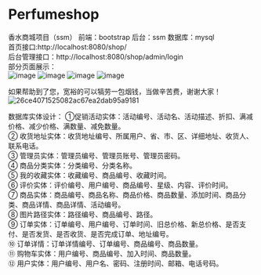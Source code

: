 # Perfumeshop
香水商城项目（ssm）
前端：bootstrap
后台：ssm
数据库：mysql</br>
首页接口:http://localhost:8080/shop/</br>
后台管理接口：http://localhost:8080/shop/admin/login</br>
部分页面展示：</br>
![image](https://user-images.githubusercontent.com/49858063/113870881-e4afdb80-97e4-11eb-9cba-cf2c70481ae9.png)
![image](https://user-images.githubusercontent.com/49858063/113870997-0315d700-97e5-11eb-987d-263b1032eb82.png)
![image](https://user-images.githubusercontent.com/49858063/113871007-0610c780-97e5-11eb-8c41-daa1fcf054a9.png)
![image](https://user-images.githubusercontent.com/49858063/113871060-1628a700-97e5-11eb-8db7-be3b7546c1a0.png)


如果帮助到了您，宽裕的可以犒劳一包烟钱，当做辛苦费，谢谢大家！</br>
![26ce4071525082ac67ea2dab95a9181](https://user-images.githubusercontent.com/49858063/169776440-463b50f5-0226-41de-a7ff-21b863fa4c60.jpg)



数据库实体设计：
①促销活动实体：活动编号、活动名、活动描述、折扣、满减价格、减少价格、满数量、减免数量。</br>
② 收货地址实体：收货地址编号、所属用户、省、市、区、详细地址、收货人、联系电话。</br>
③ 管理员实体：管理员编号、管理员账号、管理员密码。</br>
④ 商品分类实体：分类编号、分类名称。</br>
⑤ 我的收藏实体：收藏编号、商品编号、收藏时间。</br>
⑥ 评价实体：评价编号、用户编号、商品编号、星级、内容、评价时间。</br>
⑦ 商品实体：商品编号、商品名称、商品价格、商品数量、添加时间、商品分类、商品详情、商品详情、活动编号。</br>
⑧ 图片路径实体：路径编号、商品编号、路径。</br>
⑨ 订单实体：订单编号、用户编号、订单时间、旧总价格、新总价格、是否支付、是否发货、是否收货、是否完成订单、地址编号。</br>
⑩ 订单详情：订单详情编号、订单编号、商品编号、商品数量。</br>
⑪ 购物车实体：用户编号、商品编号、加入时间、商品数量。</br>
⑫ 用户实体：用户编号、用户名、密码、注册时间、邮箱、电话号码。</br>
